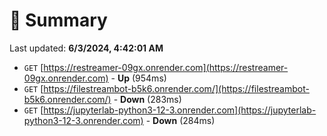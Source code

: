# 📖 Summary
Last updated: **6/3/2024, 4:42:01 AM**

- `GET` [https://restreamer-09gx.onrender.com](https://restreamer-09gx.onrender.com) - **Up** (954ms)
- `GET` [https://filestreambot-b5k6.onrender.com/](https://filestreambot-b5k6.onrender.com/) - **Down** (283ms)
- `GET` [https://jupyterlab-python3-12-3.onrender.com](https://jupyterlab-python3-12-3.onrender.com) - **Down** (284ms)
